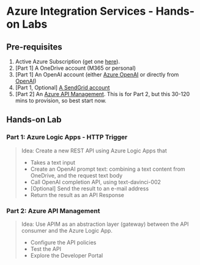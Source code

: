 # Azure Integration Services - Hands-on Labs

## Pre-requisites
1. Active Azure Subscription (get one [here](https://azure.microsoft.com/en-us/free/)).
2. \[Part 1\] A OneDrive account (M365 or personal)
3. \[Part 1\] An OpenAI account (either [Azure OpenAI](https://azure.microsoft.com/en-us/products/cognitive-services/openai-service) or directly from [OpenAI](https://platform.openai.com/signup))
4. \[Part 1, Optional\] [A SendGrid account](https://sendgrid.com/free/)
5. \[Part 2\] An [Azure API Management](https://learn.microsoft.com/en-us/azure/api-management/get-started-create-service-instance). This is for Part 2, but this 30-120 mins to provision, so best start now.


## Hands-on Lab

### Part 1: Azure Logic Apps - HTTP Trigger
> Idea: Create a new REST API using Azure Logic Apps that
> - Takes a text input
> - Create an OpenAI prompt text: combining a text content from OneDrive, and the request text body
> - Call OpenAI completion API, using text-davinci-002
> - \[Optional\] Send the result to an e-mail address
> - Return the result as an API Response

### Part 2: Azure API Management
> Idea: Use APIM as an abstraction layer (gateway) between the API consumer and the Azure Logic App.
> - Configure the API policies
> - Test the API
> - Explore the Developer Portal